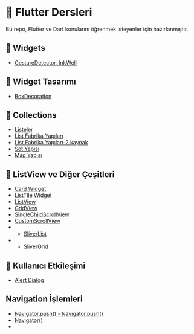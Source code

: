 # 📘 Flutter Dersleri

Bu repo, Flutter ve Dart konularını öğrenmek isteyenler için hazırlanmıştır.

## 📂 Widgets
- [GestureDetector, InkWell](widgetdesign/detectors.md)

  
## 📂 Widget Tasarımı
- [BoxDecoration](widgetdesign/boxdecoration.md)




## 📂 Collections

- [Listeler](collections/list.md)
- [List Fabrika Yapıları](collections/listfactory2.md)
- [List Fabrika Yapıları-2.kaynak](collections/listfactory.md)
- [Set Yapısı](collections/sets.md)
- [Map Yapısı](collections/maps.md)
  
## 📂 ListView ve Diğer Çeşitleri

- [Card Widget](listtypes/card.md)
- [ListTile Widget](listtypes/listile.md)
- [ListView](listtypes/listview.md)
- [GridView](listtypes/gridview.md)
- [SingleChildScrollView](listtypes/singlescrollview.md)
- [CustomScrollView](listtypes/customscrollview.md)
- - [SliverList](listtypes/sliverlist.md)
- - [SliverGrid](listtypes/slivergrid.md)

## 📂 Kullanıcı Etkileşimi

- [Alert Dialog](dialogs/alertdialog.md)

## Navigation İşlemleri

- [Navigator.push() - Navigator.push()](navigation/push_pop.md)
- [Navigator()](navigation/push.md)
- 
